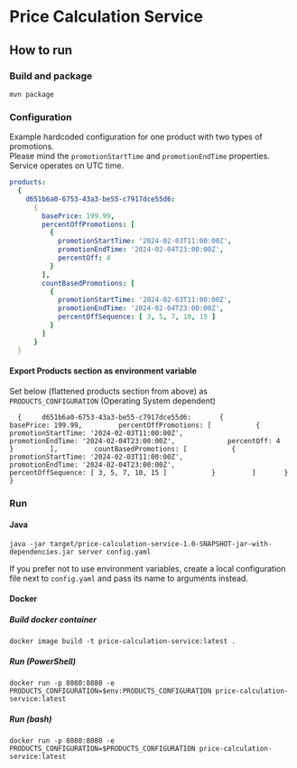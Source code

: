 # Price Calculation Service

## How to run

### Build and package
```shell
mvn package
```

### Configuration
Example hardcoded configuration for one product with two types of promotions.  
Please mind the `promotionStartTime` and `promotionEndTime` properties.  
Service operates on UTC time.
```yaml
products:
  {
    d651b6a0-6753-43a3-be55-c7917dce55d6:
      {
        basePrice: 199.99,
        percentOffPromotions: [
          {
            promotionStartTime: '2024-02-03T11:00:00Z',
            promotionEndTime: '2024-02-04T23:00:00Z',
            percentOff: 4
          }
        ],
        countBasedPromotions: [
          {
            promotionStartTime: '2024-02-03T11:00:00Z',
            promotionEndTime: '2024-02-04T23:00:00Z',
            percentOffSequence: [ 3, 5, 7, 10, 15 ]
          }
        ]
      }
  }
```
#### Export Products section as environment variable
Set below (flattened products section from above) as `PRODUCTS_CONFIGURATION` (Operating System dependent)
```shell
  {     d651b6a0-6753-43a3-be55-c7917dce55d6:       {         basePrice: 199.99,         percentOffPromotions: [           {             promotionStartTime: '2024-02-03T11:00:00Z',             promotionEndTime: '2024-02-04T23:00:00Z',             percentOff: 4           }         ],         countBasedPromotions: [           {             promotionStartTime: '2024-02-03T11:00:00Z',             promotionEndTime: '2024-02-04T23:00:00Z',             percentOffSequence: [ 3, 5, 7, 10, 15 ]           }         ]       }   }
```

### Run

#### Java
```shell
java -jar target/price-calculation-service-1.0-SNAPSHOT-jar-with-dependencies.jar server config.yaml 
```
If you prefer not to use environment variables, create a local configuration file next to `config.yaml` and pass its name to arguments instead.

#### Docker

##### Build docker container
```shell
docker image build -t price-calculation-service:latest .
```
##### Run (PowerShell)
```shell
docker run -p 8080:8080 -e PRODUCTS_CONFIGURATION=$env:PRODUCTS_CONFIGURATION price-calculation-service:latest
```
##### Run (bash)
```shell
docker run -p 8080:8080 -e PRODUCTS_CONFIGURATION=$PRODUCTS_CONFIGURATION price-calculation-service:latest
```